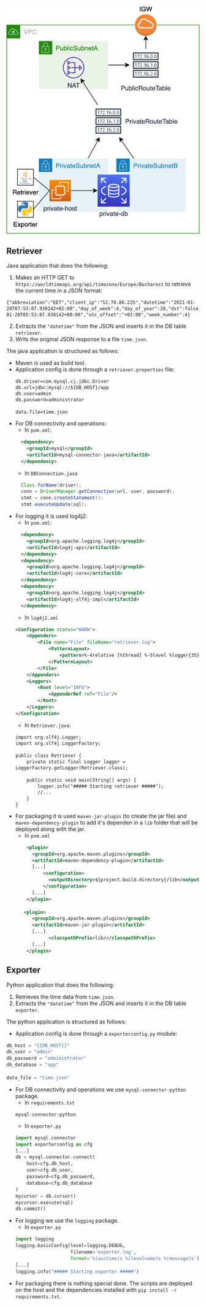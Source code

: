 ![Application](../resources/diagrams-app.png)

## Retriever

Java application that does the following:
1. Makes an HTTP GET to `https://worldtimeapi.org/api/timezone/Europe/Bucharest` to retrieve the current time in a JSON format:
  ```
  {"abbreviation":"EET","client_ip":"52.70.86.225","datetime":"2021-01-28T07:53:07.930142+02:00","day_of_week":4,"day_of_year":28,"dst":false,"dst_from":null,"dst_offset":0,"dst_until":null,"raw_offset":7200,"timezone":"Europe/Bucharest","unixtime":1611813187,"utc_datetime":"2021-01-28T05:53:07.930142+00:00","utc_offset":"+02:00","week_number":4}
  ```
2. Extracts the `"datetime"` from the JSON and inserts it in the DB table `retriever`.
3. Writs the original JSON response to a file `time.json`.

The java application is structured as follows:
* Maven is used as build tool.
* Application config is done through a `retriever.properties` file:
  ```
  db.driver=com.mysql.cj.jdbc.Driver
  db.url=jdbc:mysql://${DB_HOST}/app
  db.user=admin
  db.password=administrator

  data.file=time.json
  ```
* For DB connectivity and operations:
  * In `pom.xml`:
  ```xml
    <dependency>
      <groupId>mysql</groupId>
      <artifactId>mysql-connector-java</artifactId>
    </dependency>
  ```
  * In `DBConnection.java`
  ```java
    Class.forName(driver);
    conn = DriverManager.getConnection(url, user, password);
    stmt = conn.createStatement();
    stmt.executeUpdate(sql);
  ```
* For logging it is used log4j2:
  * In `pom.xml`:
  ```xml
    <dependency>
      <groupId>org.apache.logging.log4j</groupId>
      <artifactId>log4j-api</artifactId>
    </dependency>
    <dependency>
      <groupId>org.apache.logging.log4j</groupId>
      <artifactId>log4j-core</artifactId>
    </dependency>
    <dependency>
      <groupId>org.apache.logging.log4j</groupId>
      <artifactId>log4j-slf4j-impl</artifactId>
    </dependency>
  ```
  * In `log4j2.xml`
  ```xml
  <Configuration status="WARN">
      <Appenders>
          <File name="File" fileName="retriever.log">
              <PatternLayout>
                  <pattern>%-4relative [%thread] %-5level %logger{35} - %msg%n</pattern>
              </PatternLayout>
          </File>
      </Appenders>
      <Loggers>
          <Root level="INFO">
              <AppenderRef ref="File"/>
          </Root>
      </Loggers>
  </Configuration>
  ```
  * In `Retriever.java`:
  ```
  import org.slf4j.Logger;
  import org.slf4j.LoggerFactory;

  public class Retriever {
      private static final Logger logger = LoggerFactory.getLogger(Retriever.class);

      public static void main(String[] args) {
          logger.info("##### Starting retriever #####");
          //...
      }
  }
  ```
* For packaging it is used `maven-jar-plugin` (to create the jar file) and `maven-dependency-plugin` to add it's dependen in a `lib` folder that will be deployed along with the jar.
  * In `pom.xml`
  ```xml
      <plugin>
        <groupId>org.apache.maven.plugins</groupId>
        <artifactId>maven-dependency-plugin</artifactId>
        [...]
            <configuration>
              <outputDirectory>${project.build.directory}/lib</outputDirectory>
            </configuration>
        [...]
      </plugin>

     <plugin>
        <groupId>org.apache.maven.plugins</groupId>
        <artifactId>maven-jar-plugin</artifactId>
        [...]
              <classpathPrefix>lib/</classpathPrefix>
        [...]
      </plugin>
  ```
  
  
## Exporter
  
Python application that does the following:
1. Retrieves the time data from `time.json`.
2. Extracts the `"datetime"` from the JSON and inserts it in the DB table `exporter`.

The python application is structured as follows:
* Application config is done through a `exporterconfig.py` module:
```py
db_host = "{{DB_HOST}}"
db_user = "admin"
db_password = "administrator"
db_database = "app"

data_file = "time.json"
```
* For DB connectivity and operations we use `mysql-connector-python` package.
  * In `requirements.txt`
  ```
  mysql-connector-python
  ```
  * In `exporter.py`
  ```py
  import mysql.connector
  import exporterconfig as cfg
  [...]
  db = mysql.connector.connect(
      host=cfg.db_host,
      user=cfg.db_user,
      password=cfg.db_password,
      database=cfg.db_database
  )
  mycursor = db.cursor()
  mycursor.execute(sql)
  db.commit()
  ```
* For logging we use the `logging` package.
  * In `exporter.py`
  ```py
  import logging
  logging.basicConfig(level=logging.DEBUG,
                      filename='exporter.log',
                      format='%(asctime)s %(levelname)s %(message)s')
  [...]
  logging.info("##### Starting exporter #####")
  ```
* For packaging there is nothing special done. The scripts are deployed on the host and the dependencies installed with `pip install -r requirements.txt`.
